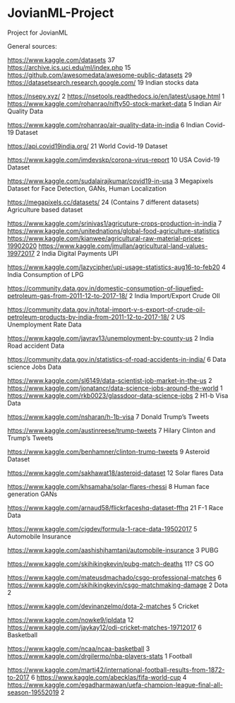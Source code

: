 # JovianML-Project
Project for JovianML


General sources:

https://www.kaggle.com/datasets 37
https://archive.ics.uci.edu/ml/index.php 15
https://github.com/awesomedata/awesome-public-datasets 29
https://datasetsearch.research.google.com/ 19
Indian stocks data

https://nsepy.xyz/ 2
https://nsetools.readthedocs.io/en/latest/usage.html 1
https://www.kaggle.com/rohanrao/nifty50-stock-market-data 5
Indian Air Quality Data

https://www.kaggle.com/rohanrao/air-quality-data-in-india 6
Indian Covid-19 Dataset

https://api.covid19india.org/ 21
World Covid-19 Dataset

https://www.kaggle.com/imdevskp/corona-virus-report 10
USA Covid-19 Dataset

https://www.kaggle.com/sudalairajkumar/covid19-in-usa 3
Megapixels Dataset for Face Detection, GANs, Human Localization

https://megapixels.cc/datasets/ 24 (Contains 7 different datasets)
Agriculture based dataset

https://www.kaggle.com/srinivas1/agricuture-crops-production-in-india 7
https://www.kaggle.com/unitednations/global-food-agriculture-statistics
https://www.kaggle.com/kianwee/agricultural-raw-material-prices-19902020
https://www.kaggle.com/jmullan/agricultural-land-values-19972017 2
India Digital Payments UPI

https://www.kaggle.com/lazycipher/upi-usage-statistics-aug16-to-feb20 4
India Consumption of LPG

https://community.data.gov.in/domestic-consumption-of-liquefied-petroleum-gas-from-2011-12-to-2017-18/ 2
India Import/Export Crude OIl

https://community.data.gov.in/total-import-v-s-export-of-crude-oil-petroleum-products-by-india-from-2011-12-to-2017-18/ 2
US Unemployment Rate Data

https://www.kaggle.com/jayrav13/unemployment-by-county-us 2
India Road accident Data

https://community.data.gov.in/statistics-of-road-accidents-in-india/ 6
Data science Jobs Data

https://www.kaggle.com/sl6149/data-scientist-job-market-in-the-us 2
https://www.kaggle.com/jonatancr/data-science-jobs-around-the-world 1
https://www.kaggle.com/rkb0023/glassdoor-data-science-jobs 2
H1-b Visa Data

https://www.kaggle.com/nsharan/h-1b-visa 7
Donald Trump’s Tweets

https://www.kaggle.com/austinreese/trump-tweets 7
Hilary Clinton and Trump’s Tweets

https://www.kaggle.com/benhamner/clinton-trump-tweets 9
Asteroid Dataset

https://www.kaggle.com/sakhawat18/asteroid-dataset 12
Solar flares Data

https://www.kaggle.com/khsamaha/solar-flares-rhessi 8
Human face generation GANs

https://www.kaggle.com/arnaud58/flickrfaceshq-dataset-ffhq 21
F-1 Race Data

https://www.kaggle.com/cjgdev/formula-1-race-data-19502017 5
Automobile Insurance

https://www.kaggle.com/aashishjhamtani/automobile-insurance 3
PUBG

https://www.kaggle.com/skihikingkevin/pubg-match-deaths 11?
CS GO

https://www.kaggle.com/mateusdmachado/csgo-professional-matches 6
https://www.kaggle.com/skihikingkevin/csgo-matchmaking-damage 2
Dota 2

https://www.kaggle.com/devinanzelmo/dota-2-matches 5
Cricket

https://www.kaggle.com/nowke9/ipldata 12
https://www.kaggle.com/jaykay12/odi-cricket-matches-19712017 6
Basketball

https://www.kaggle.com/ncaa/ncaa-basketball 3
https://www.kaggle.com/drgilermo/nba-players-stats 1
Football

https://www.kaggle.com/martj42/international-football-results-from-1872-to-2017 6
https://www.kaggle.com/abecklas/fifa-world-cup 4
https://www.kaggle.com/egadharmawan/uefa-champion-league-final-all-season-19552019 2
